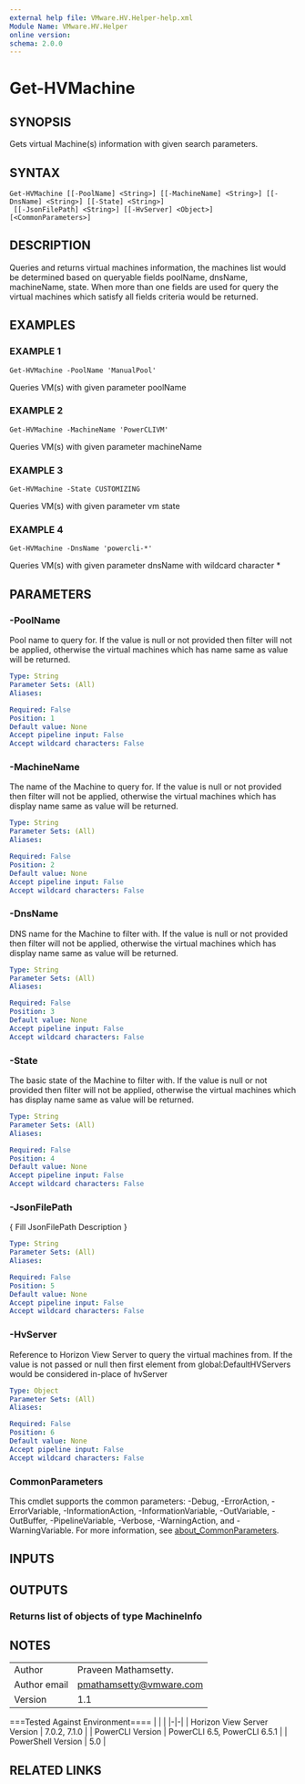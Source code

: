 ```yaml
---
external help file: VMware.HV.Helper-help.xml
Module Name: VMware.HV.Helper
online version:
schema: 2.0.0
---
```


# Get-HVMachine

## SYNOPSIS
Gets virtual Machine(s) information with given search parameters.

## SYNTAX

```
Get-HVMachine [[-PoolName] <String>] [[-MachineName] <String>] [[-DnsName] <String>] [[-State] <String>]
 [[-JsonFilePath] <String>] [[-HvServer] <Object>] [<CommonParameters>]
```

## DESCRIPTION
Queries and returns virtual machines information, the machines list would be determined
based on queryable fields poolName, dnsName, machineName, state.
When more than one
fields are used for query the virtual machines which satisfy all fields criteria would be returned.

## EXAMPLES

### EXAMPLE 1
```
Get-HVMachine -PoolName 'ManualPool'
```

Queries VM(s) with given parameter poolName

### EXAMPLE 2
```
Get-HVMachine -MachineName 'PowerCLIVM'
```

Queries VM(s) with given parameter machineName

### EXAMPLE 3
```
Get-HVMachine -State CUSTOMIZING
```

Queries VM(s) with given parameter vm state

### EXAMPLE 4
```
Get-HVMachine -DnsName 'powercli-*'
```

Queries VM(s) with given parameter dnsName with wildcard character *

## PARAMETERS

### -PoolName
Pool name to query for.
If the value is null or not provided then filter will not be applied,
otherwise the virtual machines which has name same as value will be returned.

```yaml
Type: String
Parameter Sets: (All)
Aliases:

Required: False
Position: 1
Default value: None
Accept pipeline input: False
Accept wildcard characters: False
```

### -MachineName
The name of the Machine to query for.
If the value is null or not provided then filter will not be applied,
otherwise the virtual machines which has display name same as value will be returned.

```yaml
Type: String
Parameter Sets: (All)
Aliases:

Required: False
Position: 2
Default value: None
Accept pipeline input: False
Accept wildcard characters: False
```

### -DnsName
DNS name for the Machine to filter with.
If the value is null or not provided then filter will not be applied,
otherwise the virtual machines which has display name same as value will be returned.

```yaml
Type: String
Parameter Sets: (All)
Aliases:

Required: False
Position: 3
Default value: None
Accept pipeline input: False
Accept wildcard characters: False
```

### -State
The basic state of the Machine to filter with.
If the value is null or not provided then filter will not be applied,
otherwise the virtual machines which has display name same as value will be returned.

```yaml
Type: String
Parameter Sets: (All)
Aliases:

Required: False
Position: 4
Default value: None
Accept pipeline input: False
Accept wildcard characters: False
```

### -JsonFilePath
{ Fill JsonFilePath Description }

```yaml
Type: String
Parameter Sets: (All)
Aliases:

Required: False
Position: 5
Default value: None
Accept pipeline input: False
Accept wildcard characters: False
```

### -HvServer
Reference to Horizon View Server to query the virtual machines from.
If the value is not passed or null then
first element from global:DefaultHVServers would be considered in-place of hvServer

```yaml
Type: Object
Parameter Sets: (All)
Aliases:

Required: False
Position: 6
Default value: None
Accept pipeline input: False
Accept wildcard characters: False
```

### CommonParameters
This cmdlet supports the common parameters: -Debug, -ErrorAction, -ErrorVariable, -InformationAction, -InformationVariable, -OutVariable, -OutBuffer, -PipelineVariable, -Verbose, -WarningAction, and -WarningVariable. For more information, see [about_CommonParameters](http://go.microsoft.com/fwlink/?LinkID=113216).

## INPUTS

## OUTPUTS

### Returns list of objects of type MachineInfo
## NOTES
| | |
|-|-|
| Author | Praveen Mathamsetty. |
| Author email | pmathamsetty@vmware.com |
| Version | 1.1 |

===Tested Against Environment====
| | |
|-|-|
| Horizon View Server Version | 7.0.2, 7.1.0 |
| PowerCLI Version | PowerCLI 6.5, PowerCLI 6.5.1 |
| PowerShell Version | 5.0 |

## RELATED LINKS
